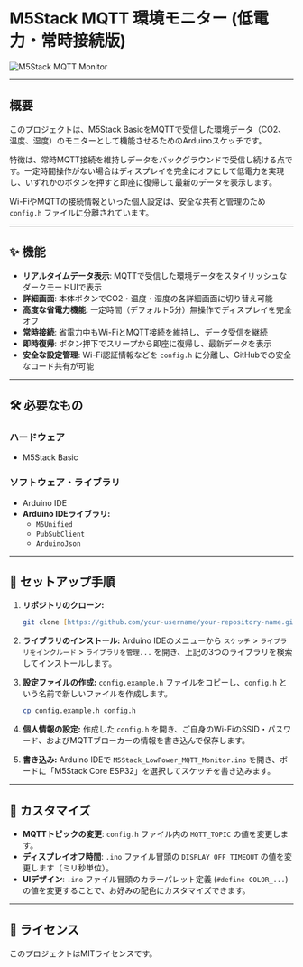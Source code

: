 # M5Stack MQTT 環境モニター (低電力・常時接続版)

![M5Stack MQTT Monitor](https://github.com/user-attachments/assets/10f7d67f-31d8-4458-b196-be0de5a500e0)

---

## 概要

このプロジェクトは、M5Stack BasicをMQTTで受信した環境データ（CO2、温度、湿度）のモニターとして機能させるためのArduinoスケッチです。

特徴は、常時MQTT接続を維持しデータをバックグラウンドで受信し続ける点です。一定時間操作がない場合はディスプレイを完全にオフにして低電力を実現し、いずれかのボタンを押すと即座に復帰して最新のデータを表示します。

Wi-FiやMQTTの接続情報といった個人設定は、安全な共有と管理のため `config.h` ファイルに分離されています。

---

## ✨ 機能

- **リアルタイムデータ表示**: MQTTで受信した環境データをスタイリッシュなダークモードUIで表示
- **詳細画面**: 本体ボタンでCO2・温度・湿度の各詳細画面に切り替え可能
- **高度な省電力機能**: 一定時間（デフォルト5分）無操作でディスプレイを完全オフ
- **常時接続**: 省電力中もWi-FiとMQTT接続を維持し、データ受信を継続
- **即時復帰**: ボタン押下でスリープから即座に復帰し、最新データを表示
- **安全な設定管理**: Wi-Fi認証情報などを `config.h` に分離し、GitHubでの安全なコード共有が可能

---

## 🛠️ 必要なもの

### ハードウェア
- M5Stack Basic

### ソフトウェア・ライブラリ
- Arduino IDE
- **Arduino IDEライブラリ:**
  - `M5Unified`
  - `PubSubClient`
  - `ArduinoJson`

---

## 🚀 セットアップ手順

1.  **リポジトリのクローン:**
    ```zsh
    git clone [https://github.com/your-username/your-repository-name.git](https://github.com/your-username/your-repository-name.git)
    ```

2.  **ライブラリのインストール:**
    Arduino IDEのメニューから `スケッチ` > `ライブラリをインクルード` > `ライブラリを管理...` を開き、上記の3つのライブラリを検索してインストールします。

3.  **設定ファイルの作成:**
    `config.example.h` ファイルをコピーし、`config.h` という名前で新しいファイルを作成します。
    ```zsh
    cp config.example.h config.h
    ```

4.  **個人情報の設定:**
    作成した `config.h` を開き、ご自身のWi-FiのSSID・パスワード、およびMQTTブローカーの情報を書き込んで保存します。

5.  **書き込み:**
    Arduino IDEで `M5Stack_LowPower_MQTT_Monitor.ino` を開き、ボードに「M5Stack Core ESP32」を選択してスケッチを書き込みます。

---

## 🔧 カスタマイズ

- **MQTTトピックの変更**: `config.h` ファイル内の `MQTT_TOPIC` の値を変更します。
- **ディスプレイオフ時間**: `.ino` ファイル冒頭の `DISPLAY_OFF_TIMEOUT` の値を変更します（ミリ秒単位）。
- **UIデザイン**: `.ino` ファイル冒頭のカラーパレット定義 (`#define COLOR_...`) の値を変更することで、お好みの配色にカスタマイズできます。

---

## 📄 ライセンス

このプロジェクトはMITライセンスです。


